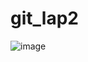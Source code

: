 # git_lap2
![image](https://www.google.com/url?sa=i&url=https%3A%2F%2Fwww.vectorstock.com%2Froyalty-free-vector%2Fcomputer-engineering-flyer-vector-9998328&psig=AOvVaw0fR7qnnzTFWr4a5gGbBQfo&ust=1670506352223000&source=images&cd=vfe&ved=0CBAQjRxqFwoTCPjQqqLP5_sCFQAAAAAdAAAAABAD)
